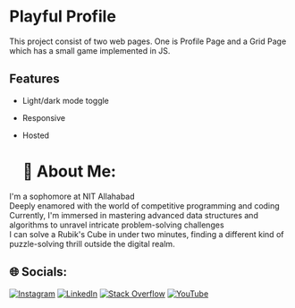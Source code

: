 
# Playful Profile

This project consist of two web pages.
One is Profile Page and a Grid Page which has a small game implemented in JS.


## Features

- Light/dark mode toggle
- Responsive
- Hosted





  # 💫 About Me:
I'm a sophomore at NIT Allahabad<br>Deeply enamored with the world of competitive programming and coding<br>Currently, I'm immersed in mastering advanced data structures and algorithms to unravel intricate problem-solving challenges<br>I can solve a Rubik's Cube in under two minutes, finding a different kind of puzzle-solving thrill outside the digital realm.


## 🌐 Socials:
[![Instagram](https://img.shields.io/badge/Instagram-%23E4405F.svg?logo=Instagram&logoColor=white)](https://instagram.com/_aman_goyal18) [![LinkedIn](https://img.shields.io/badge/LinkedIn-%230077B5.svg?logo=linkedin&logoColor=white)](https://www.linkedin.com/in/Aman--Goyal) [![Stack Overflow](https://img.shields.io/badge/-Stackoverflow-FE7A16?logo=stack-overflow&logoColor=white)](https://stackoverflow.com/users/20099588) [![YouTube](https://img.shields.io/badge/YouTube-%23FF0000.svg?logo=YouTube&logoColor=white)](https://www.youtube.com/@MaDDy_1805) 

